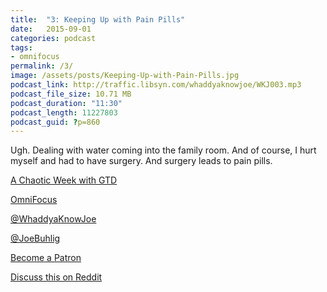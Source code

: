 ```yaml
---
title:  "3: Keeping Up with Pain Pills"
date:   2015-09-01
categories: podcast
tags:
- omnifocus
permalink: /3/
image: /assets/posts/Keeping-Up-with-Pain-Pills.jpg
podcast_link: http://traffic.libsyn.com/whaddyaknowjoe/WKJ003.mp3
podcast_file_size: 10.71 MB
podcast_duration: "11:30"
podcast_length: 11227803
podcast_guid: ?p=860
---
```


Ugh. Dealing with water coming into the family room. And of course, I hurt myself and had to have surgery. And surgery leads to pain pills.

<!--more-->

[A Chaotic Week with GTD](http://joebuhlig.com/a-chaotic-week-with-gtd/)

[OmniFocus](https://www.omnigroup.com/omnifocus/)

[@WhaddyaKnowJoe](https://twitter.com/whaddyaknowjoe)

[@JoeBuhlig](https://twitter.com/JoeBuhlig)

[Become a Patron](http://joebuhlig.com/patron/)

[Discuss this on Reddit](https://www.reddit.com/r/joebuhlig/comments/3j4os3/3_keeping_up_with_pain_pills/)